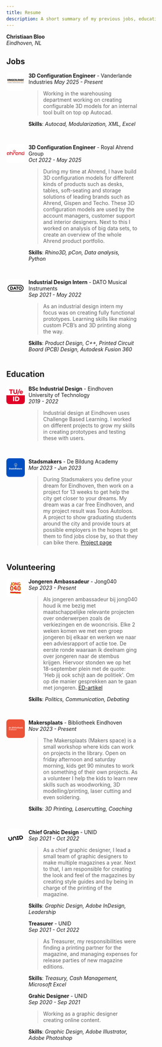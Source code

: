 ```yaml
---
title: Resume
description: A short summary of my previous jobs, education and experiences.
---
```


<style>
* {
  box-sizing: border-box;
}

.wrapper {
  display: grid;
  grid-gap: 10px;
  grid-template-columns: 50px 1fr;
  margin-bottom: 2rem;
  margin-right: 3rem;
}
.item {
  /* Optional: Add styling to items */
  /* border: 1px solid black; */
}
.item > p:first-of-type {
  margin-top: 0;
}
.wrapper img{
  width: 50px;
  height: 50px;
  vertical-align: middle;
  border-radius:0.5rem;
  /* border: 1px solid black; */
}
</style>

__Christiaan Bloo__  
*Eindhoven, NL*

## Jobs

<div class="wrapper">
  <img src="vanderlande.png" alt="Vanderlande logo">
  <div class="item">

  __3D Configuration Engineer__ - Vanderlande Industries
  *May 2025 - Present*

  > Working in the warehousing department working on creating configurable 3D models for an internal tool built on top op Autocad.
  
  __Skills__: _Autocad, Modularization, XML, Excel_
  </div>
</div>

<div class="wrapper">
  <img src="ahrend.jpeg" alt="Ahrend logo">
  <div class="item">

  __3D Configuration Engineer__ - Royal Ahrend Group  
  *Oct 2022 - May 2025*

  > During my time at Ahrend, I have build 3D configuration models for different kinds of products such as desks, tables, soft-seating and storage solutions of leading brands such as Ahrend, Gispen and Techo. These 3D configuration models are used by the account managers, customer support and interior designers. Next to this I worked on analysis of big data sets, to create an overview of the whole Ahrend product portfolio.
  
  __Skills__: _Rhino3D, pCon, Data analysis, Python_
  </div>
</div>


<div class="wrapper">
  <img src="dato.jpeg" alt="Dato logo">
  <div class="item">

  __Industrial Design Intern__ - DATO Musical Instruments  
  *Sep 2021 - May 2022*
  > As an industrial design intern my focus was on creating fully functional prototypes. Learning skills like making custom PCB’s and 3D printing along the way.  
  
  __Skills__: _Product Design, C++, Printed Circuit Board (PCB) Design, Autodesk Fusion 360_
  </div>
</div>

## Education
<div class="wrapper">
  <img src="tue.png" alt="Tue logo">
  <div class="item">
  
  __BSc Industrial Design__ - Eindhoven University of Technology  
  *2019 - 2022* 
  > Industrial design at Eindhoven uses Challenge Based Learning. I worked on different projects to grow my skills in creating prototypes and testing these with users.
  </div>
</div>

<div class="wrapper">
  <img src="stadsmakers.jpeg" alt="Stadsmakers logo">
  <div class="item">

  __Stadsmakers__ - De Bildung Academy  
  *Mar 2023 - Jun 2023* 
  > During Stadsmakers you define your dream for Eindhoven, then work on a project for 13 weeks to get help the city get closer to your dreams. My dream was a car free Eindhoven, and my project result was Toos Autoloos. A project to show graduating students around the city and provide tours at possible employers in the hopes to get them to find jobs close by, so that they can bike there. [Project page](https://www.stadsmakerseindhoven.nl/de-stadsmakers/christiaan-bloo)
  </div>
</div>


## Volunteering
<div class="wrapper">
  <img src="jong040.png" alt="Jong040 logo">
  <div class="item">

  __Jongeren Ambassadeur__  - Jong040  
  *Sep 2023 - Present*  
  > Als jongeren ambassadeur bij jong040 houd ik me bezig met maatschappelijke relevante projecten over onderwerpen zoals de verkiezingen en de wooncrisis. Elke 2 weken komen we met een groep jongeren bij elkaar en werken we naar een adviesrapport of actie toe. De eerste ronde waaraan ik deelnam ging over jongeren naar de stembus krijgen. Hiervoor stonden we op het 18-september plein met de quote: 'Heb jij ook schijt aan de politiek'. Om op die manier gesprekken aan te gaan met jongeren. [ED-artikel](https://www.ed.nl/eindhoven/schijt-aan-de-politiek-maar-toch-gaan-stemmen-jong040-hoopt-het-laatste-zetje-te-geven~a53241c3/)

  __Skills__: _Politics, Communication, Debating_
  </div>
</div>

<div class="wrapper">
  <img src="bieb.png" alt="Bibliotheek Eindhoven logo">
  <div class="item">

  __Makersplaats__ - Bibliotheek Eindhoven  
  *Nov 2023 - Present*   
  > The Makersplaats (Makers space) is a small workshop where kids can work on projects in the library. Open on friday afternoon and saturday morning, kids get 90 minutes to work on something of their own projects. As a volunteer I help the kids to learn new skills such as woodworking, 3D modelling/printing, laser cutting and even soldering.  
  
  __Skills__: _3D Printing, Lasercutting, Coaching_
  </div>
</div>

<div class="wrapper">
  <img src="unid.jpeg" alt="Unid logo">
  <div class="item">

  __Chief Grahic Design__ - UNID  
  *Sep 2021 - Oct 2022* 
  > As a chief graphic designer, I lead a small team of graphic designers to make multiple magazines a year. Next to that, I am responsible for creating the look and feel of the magazines by creating style guides and by being in charge of the printing of the magazine.

  __Skills__: _Graphic Design, Adobe InDesign, Leadership_

  __Treasurer__ - UNID  
  *Sep 2021 - Oct 2022*   
  > As Treasurer, my responsibilities were finding a printing partner for the magazine, and managing expenses for release parties of new magazine editions.

  __Skills__: _Treasury, Cash Management, Microsoft Excel_

  __Grahic Designer__ - UNID  
  *Sep 2020 - Sep 2021*   
  > Working as a graphic designer creating online content.

  __Skills__: _Graphic Design, Adobe Illustrator, Adobe Photoshop_
  </div>
</div>


 